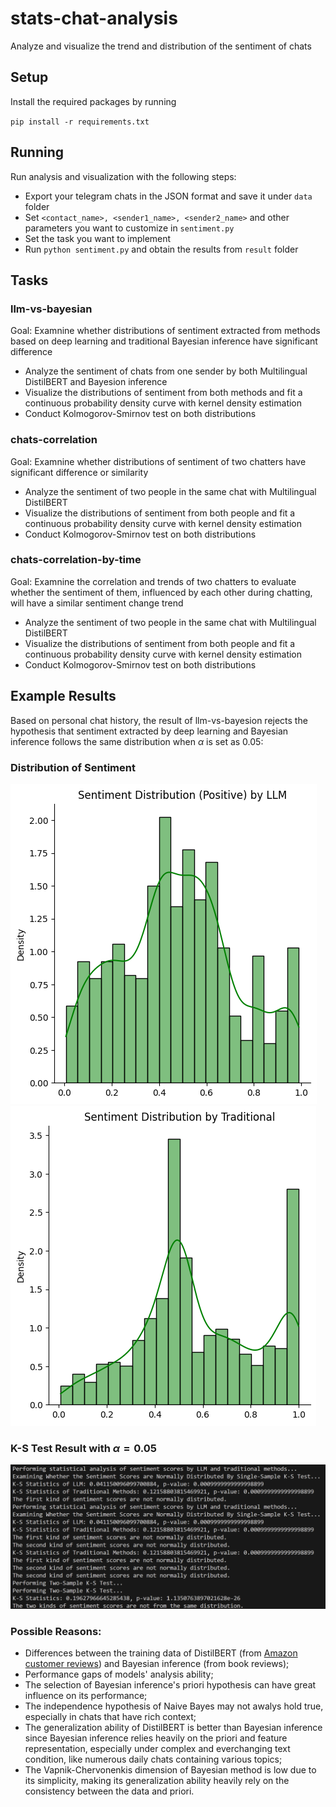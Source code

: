 # stats-chat-analysis
Analyze and visualize the trend and distribution of the sentiment of chats 


## Setup

Install the required packages by running

`pip install -r requirements.txt`

## Running

Run analysis and visualization with the following steps:
 - Export your telegram chats in the JSON format and save it under `data` folder
 - Set `<contact_name>, <sender1_name>, <sender2_name>` and other parameters you want to customize in `sentiment.py`
 - Set the task you want to implement
 - Run `python sentiment.py` and obtain the results from `result` folder

## Tasks

### llm-vs-bayesian

Goal: Examnine whether distributions of sentiment extracted from methods based on deep learning and traditional Bayesian inference have significant difference

  - Analyze the sentiment of chats from one sender by both Multilingual DistilBERT and Bayesion inference
  - Visualize the distributions of sentiment from both methods and fit a continuous probability density curve with kernel density estimation
  - Conduct Kolmogorov-Smirnov test on both distributions

### chats-correlation

Goal: Examnine whether distributions of sentiment of two chatters have significant difference or similarity

  - Analyze the sentiment of two people in the same chat with Multilingual DistilBERT
  - Visualize the distributions of sentiment from both people and fit a continuous probability density curve with kernel density estimation
  - Conduct Kolmogorov-Smirnov test on both distributions

### chats-correlation-by-time

Goal: Examnine the correlation and trends of two chatters to evaluate whether the sentiment of them, influenced by each other during chatting, will have a similar sentiment change trend

  - Analyze the sentiment of two people in the same chat with Multilingual DistilBERT
  - Visualize the distributions of sentiment from both people and fit a continuous probability density curve with kernel density estimation
  - Conduct Kolmogorov-Smirnov test on both distributions

## Example Results

Based on personal chat history, the result of llm-vs-bayesion rejects the hypothesis that sentiment extracted by deep learning and Bayesian inference follows the same distribution when $\alpha$ is set as 0.05:

### Distribution of Sentiment

![from llm](https://github.com/OliviaBi/stats-chat-analysis/blob/main/resources/sentiment_distribution_Positive_LLM.png)
![from bayesian](https://github.com/OliviaBi/stats-chat-analysis/blob/main/resources/sentiment_distribution_Traditional.png)

### K-S Test Result with $\alpha=0.05$

![KS test](https://github.com/OliviaBi/stats-chat-analysis/blob/main/resources/demo-result.png)

### Possible Reasons:

  - Differences between the training data of DistilBERT (from [Amazon customer reviews](https://huggingface.co/datasets/tyqiangz/multilingual-sentiments)) and Bayesian inference (from book reviews);
  - Performance gaps of models' analysis ability;
  - The selection of Bayesian inference's priori hypothesis can have great influence on its performance;
  - The independence hypothesis of Naive Bayes may not awalys hold true, especially in chats that have rich context;
  - The generalization ability of DistilBERT is better than Bayesian inference since Bayesian inference relies heavily on the priori and feature representation, especially under complex and everchanging text condition, like numerous daily chats containing various topics;
  - The Vapnik-Chervonenkis dimension of Bayesian method is low due to its simplicity, making its generalization ability heavily rely on the consistency between the data and priori.
